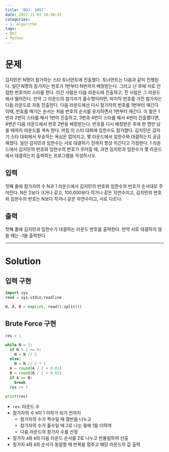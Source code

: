 ```yaml
---
title: 'BOJ: 1057'
date: 2022-11-03 10:30:15
categories:
- 1. Algorithm
tags:
- BOJ
- Python
---
```

# 문제

김지민은 N명이 참가하는 스타 토너먼트에 진출했다. 토너먼트는 다음과 같이 진행된다. 일단 N명의 참가자는 번호가 1번부터 N번까지 배정받는다. 그러고 난 후에 서로 인접한 번호끼리 스타를 한다. 이긴 사람은 다음 라운드에 진출하고, 진 사람은 그 라운드에서 떨어진다. 만약 그 라운드의 참가자가 홀수명이라면, 마지막 번호를 가진 참가자는 다음 라운드로 자동 진출한다. 다음 라운드에선 다시 참가자의 번호를 1번부터 매긴다. 이때, 번호를 매기는 순서는 처음 번호의 순서를 유지하면서 1번부터 매긴다. 이 말은 1번과 2번이 스타를 해서 1번이 진출하고, 3번과 4번이 스타를 해서 4번이 진출했다면, 4번은 다음 라운드에서 번호 2번을 배정받는다. 번호를 다시 배정받은 후에 한 명만 남을 때까지 라운드를 계속 한다.
마침 이 스타 대회에 임한수도 참가했다. 김지민은 갑자기 스타 대회에서 우승하는 욕심은 없어지고, 몇 라운드에서 임한수와 대결하는지 궁금해졌다. 일단 김지민과 임한수는 서로 대결하기 전까지 항상 이긴다고 가정한다. 1 라운드에서 김지민의 번호와 임한수의 번호가 주어질 때, 과연 김지민과 임한수가 몇 라운드에서 대결하는지 출력하는 프로그램을 작성하시오.

## 입력

첫째 줄에 참가자의 수 N과 1 라운드에서 김지민의 번호와 임한수의 번호가 순서대로 주어진다. N은 2보다 크거나 같고, 100,000보다 작거나 같은 자연수이고, 김지민의 번호와 임한수의 번호는 N보다 작거나 같은 자연수이고, 서로 다르다.

## 출력

첫째 줄에 김지민과 임한수가 대결하는 라운드 번호를 출력한다. 만약 서로 대결하지 않을 때는 -1을 출력한다.

<!-- More -->

***

# Solution

## 입력 구현

~~~python
import sys
read = sys.stdin.readline

N, A, B = map(int, read().split())
~~~

## Brute Force 구현

~~~python
res = 1

while N > 1:
  if N % 2 == 0:
    N = N // 2
  else:
    N = N // 2 + 1
  A = round(A / 2 + 0.01)
  B = round(B / 2 + 0.01)
  if A == B:
    break
  res += 1

print(res)
~~~

+ `res`: 라운드 수
+ 참가자의 수 `N`이 1 이하가 되기 전까지
  + 참가자의 수가 짝수일 때 절반을 나누고
  + 참가자의 수가 홀수일 때 2로 나눈 몫에 1을 더하여
  + 다음 라운드의 참가자 수를 산정
+ 참가자 `A`와 `B`의 다음 라운드 순서를 2로 나누고 반올림하여 산출
+ 참가자 `A`와 `B`의 순서가 동일할 때 반복을 멈추고 해당 라운드의 값 출력